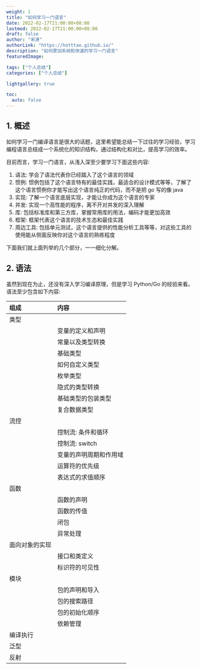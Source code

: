 ```yaml
---
weight: 1
title: "如何学习一门语言"
date: 2022-02-17T21:00:00+08:00
lastmod: 2022-02-17T21:00:00+08:00
draft: false
author: "宋涛"
authorLink: "https://hotttao.github.io/"
description: "如何更加系统和快速的学习一门语言"
featuredImage: 

tags: ["个人总结"]
categories: ["个人总结"]

lightgallery: true

toc:
  auto: false
---
```


## 1. 概述
如何学习一门编译语言是很大的话题，这里希望能总结一下过往的学习经验，学习编程语言总结成一个系统化的知识结构，通过结构化和对比，提高学习的效率。

目前而言，学习一门语言，从浅入深至少要学习下面这些内容:
1. 语法: 学会了语法代表你已经踏入了这个语言的领域
2. 惯例: 惯例包括了这个语言特有的最佳实践，最适合的设计模式等等，了解了这个语言惯例你才能写出这个语言纯正的代码，而不是把 go 写的像 java
3. 实现: 了解一个语言底层实现，才能让你成为这个语言的专家
4. 并发: 实现一个高性能的程序，离不开对并发的深入理解
5. 库: 包括标准库和第三方库，掌握常用库的用法，编码才能更加高效
6. 框架: 框架代表这个语言的技术生态和最佳实践
7. 周边工具: 包括单元测试，这个语言提供的性能分析工具等等，对这些工具的使用能从侧面反映你对这个语言的熟练程度

下面我们就上面列举的几个部分，一一细化分解。

## 2. 语法
虽然到现在为止，还没有深入学习编译原理，但是学习 Python/Go 的经验来看。语法至少包含如下内容:

|组成|内容|
|:---|:---|
|类型||
||变量的定义和声明|
||常量以及类型转换|
||基础类型|
||如何自定义类型|
||枚举类型|
||隐式的类型转换|
||基础类型的包装类型|
||复合数据类型|
|流控||
||控制流: 条件和循环|
||控制流: switch|
||变量的声明周期和作用域|
||运算符的优先级|
||表达式的求值顺序|
|函数||
||函数的声明|
||函数的传值|
||闭包|
||异常处理|
|面向对象的实现||
||接口和类定义|
||标识符的可见性|
|模块||
||包的声明和导入|
||包的搜索路径|
||包的初始化顺序|
||依赖管理|
|编译执行||
|泛型||
|反射||

